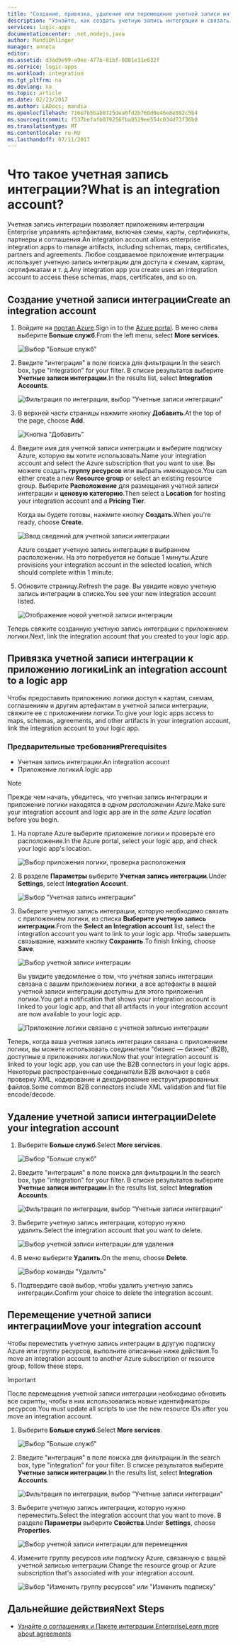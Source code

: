 ```yaml
---
title: "Создание, привязка, удаление или перемещение учетной записи интеграции в Azure Logic Apps | Документация Майкрософт"
description: "Узнайте, как создать учетную запись интеграции и связать ее с приложениями логики."
services: logic-apps
documentationcenter: .net,nodejs,java
author: MandiOhlinger
manager: anneta
editor: 
ms.assetid: d3ad9e99-a9ee-477b-81bf-0881e11e632f
ms.service: logic-apps
ms.workload: integration
ms.tgt_pltfrm: na
ms.devlang: na
ms.topic: article
ms.date: 02/23/2017
ms.author: LADocs; mandia
ms.openlocfilehash: 716e7b5bab8725dea0fd2b760d0e46e8e892c5b4
ms.sourcegitcommit: f537befafb079256fba0529ee554c034d73f36b0
ms.translationtype: MT
ms.contentlocale: ru-RU
ms.lasthandoff: 07/11/2017
---
```

# <a name="what-is-an-integration-account"></a><span data-ttu-id="d44ad-103">Что такое учетная запись интеграции?</span><span class="sxs-lookup"><span data-stu-id="d44ad-103">What is an integration account?</span></span>

<span data-ttu-id="d44ad-104">Учетная запись интеграции позволяет приложениям интеграции Enterprise управлять артефактами, включая схемы, карты, сертификаты, партнеры и соглашения.</span><span class="sxs-lookup"><span data-stu-id="d44ad-104">An integration account allows enterprise integration apps to manage artifacts, including schemas, maps, certificates, partners and agreements.</span></span> <span data-ttu-id="d44ad-105">Любое создаваемое приложение интеграции использует учетную запись интеграции для доступа к схемам, картам, сертификатам и т. д.</span><span class="sxs-lookup"><span data-stu-id="d44ad-105">Any integration app you create uses an integration account to access these schemas, maps, certificates, and so on.</span></span>

## <a name="create-an-integration-account"></a><span data-ttu-id="d44ad-106">Создание учетной записи интеграции</span><span class="sxs-lookup"><span data-stu-id="d44ad-106">Create an integration account</span></span>

1.  <span data-ttu-id="d44ad-107">Войдите на [портал Azure](http://portal.azure.com "Портал Azure").</span><span class="sxs-lookup"><span data-stu-id="d44ad-107">Sign in to the [Azure portal](http://portal.azure.com "Azure portal").</span></span> <span data-ttu-id="d44ad-108">В меню слева выберите **Больше служб**.</span><span class="sxs-lookup"><span data-stu-id="d44ad-108">From the left menu, select **More services**.</span></span>

    ![Выбор "Больше служб"](./media/logic-apps-enterprise-integration-accounts/account-1.png)

2. <span data-ttu-id="d44ad-110">Введите "интеграция" в поле поиска для фильтрации.</span><span class="sxs-lookup"><span data-stu-id="d44ad-110">In the search box, type "integration" for your filter.</span></span> <span data-ttu-id="d44ad-111">В списке результатов выберите **Учетные записи интеграции**.</span><span class="sxs-lookup"><span data-stu-id="d44ad-111">In the results list, select **Integration Accounts**.</span></span>

    ![Фильтрация по интеграции, выбор "Учетные записи интеграции"](./media/logic-apps-enterprise-integration-accounts/account-2.png)  

3. <span data-ttu-id="d44ad-113">В верхней части страницы нажмите кнопку **Добавить**.</span><span class="sxs-lookup"><span data-stu-id="d44ad-113">At the top of the page, choose **Add**.</span></span>

    ![Кнопка "Добавить"](./media/logic-apps-enterprise-integration-accounts/account-3.png)

4. <span data-ttu-id="d44ad-115">Введите имя для учетной записи интеграции и выберите подписку Azure, которую вы хотите использовать.</span><span class="sxs-lookup"><span data-stu-id="d44ad-115">Name your integration account and select the Azure subscription that you want to use.</span></span> <span data-ttu-id="d44ad-116">Вы можете создать **группу ресурсов** или выбрать имеющуюся.</span><span class="sxs-lookup"><span data-stu-id="d44ad-116">You can either create a new **Resource group** or select an existing resource group.</span></span> <span data-ttu-id="d44ad-117">Выберите **Расположение** для размещения учетной записи интеграции и **ценовую категорию**.</span><span class="sxs-lookup"><span data-stu-id="d44ad-117">Then select a **Location** for hosting your integration account and a **Pricing Tier**.</span></span> 

    <span data-ttu-id="d44ad-118">Когда вы будете готовы, нажмите кнопку **Создать**.</span><span class="sxs-lookup"><span data-stu-id="d44ad-118">When you're ready, choose **Create**.</span></span>

    ![Ввод сведений для учетной записи интеграции](./media/logic-apps-enterprise-integration-accounts/account-4.png)

    <span data-ttu-id="d44ad-120">Azure создает учетную запись интеграции в выбранном расположении. На это потребуется не больше 1 минуты.</span><span class="sxs-lookup"><span data-stu-id="d44ad-120">Azure provisions your integration account  in the selected location, which should complete within 1 minute.</span></span>

5. <span data-ttu-id="d44ad-121">Обновите страницу.</span><span class="sxs-lookup"><span data-stu-id="d44ad-121">Refresh the page.</span></span> <span data-ttu-id="d44ad-122">Вы увидите новую учетную запись интеграции в списке.</span><span class="sxs-lookup"><span data-stu-id="d44ad-122">You see your new integration account listed.</span></span>

    ![Отображение новой учетной записи интеграции](./media/logic-apps-enterprise-integration-accounts/account-5.png) 

<span data-ttu-id="d44ad-124">Теперь свяжите созданную учетную запись интеграции с приложением логики.</span><span class="sxs-lookup"><span data-stu-id="d44ad-124">Next, link the integration account that you created to your logic app.</span></span> 

## <a name="link-an-integration-account-to-a-logic-app"></a><span data-ttu-id="d44ad-125">Привязка учетной записи интеграции к приложению логики</span><span class="sxs-lookup"><span data-stu-id="d44ad-125">Link an integration account to a logic app</span></span>

<span data-ttu-id="d44ad-126">Чтобы предоставить приложению логики доступ к картам, схемам, соглашениям и другим артефактам в учетной записи интеграции, свяжите ее с приложением логики.</span><span class="sxs-lookup"><span data-stu-id="d44ad-126">To give your logic apps access to maps, schemas, agreements, and other artifacts in your integration account, link the integration account to your logic app.</span></span>

### <a name="prerequisites"></a><span data-ttu-id="d44ad-127">Предварительные требования</span><span class="sxs-lookup"><span data-stu-id="d44ad-127">Prerequisites</span></span>

* <span data-ttu-id="d44ad-128">Учетная запись интеграции.</span><span class="sxs-lookup"><span data-stu-id="d44ad-128">An integration account</span></span>
* <span data-ttu-id="d44ad-129">Приложение логики</span><span class="sxs-lookup"><span data-stu-id="d44ad-129">A logic app</span></span>

> [!NOTE] 
> <span data-ttu-id="d44ad-130">Прежде чем начать, убедитесь, что учетная запись интеграции и приложение логики находятся в *одном расположении Azure*.</span><span class="sxs-lookup"><span data-stu-id="d44ad-130">Make sure your integration account and logic app are in the *same Azure location* before you begin.</span></span>


1. <span data-ttu-id="d44ad-131">На портале Azure выберите приложение логики и проверьте его расположение.</span><span class="sxs-lookup"><span data-stu-id="d44ad-131">In the Azure portal, select your logic app, and check your logic app's location.</span></span>

    ![Выбор приложения логики, проверка расположения](./media/logic-apps-enterprise-integration-accounts/linkaccount-1.png)

2. <span data-ttu-id="d44ad-133">В разделе **Параметры** выберите **Учетная запись интеграции**.</span><span class="sxs-lookup"><span data-stu-id="d44ad-133">Under **Settings**, select **Integration Account**.</span></span>

    ![Выбор "Учетная запись интеграции"](./media/logic-apps-enterprise-integration-accounts/linkaccount-2.png)

3. <span data-ttu-id="d44ad-135">Выберите учетную запись интеграции, которую необходимо связать с приложением логики, из списка **Выберите учетную запись интеграции**.</span><span class="sxs-lookup"><span data-stu-id="d44ad-135">From the **Select an Integration account** list, select the integration account you want to link to your logic app.</span></span> <span data-ttu-id="d44ad-136">Чтобы завершить связывание, нажмите кнопку **Сохранить**.</span><span class="sxs-lookup"><span data-stu-id="d44ad-136">To finish linking, choose **Save**.</span></span>

    ![Выбор учетной записи интеграции](./media/logic-apps-enterprise-integration-accounts/linkaccount-3.png)

    <span data-ttu-id="d44ad-138">Вы увидите уведомление о том, что учетная запись интеграции связана с вашим приложением логики, а все артефакты в вашей учетной записи интеграции доступны для этого приложения логики.</span><span class="sxs-lookup"><span data-stu-id="d44ad-138">You get a notification that shows your integration account is linked to your logic app,  and that all artifacts in your integration account are now available to your logic app.</span></span>

    ![Приложение логики связано с учетной записью интеграции](./media/logic-apps-enterprise-integration-accounts/linkaccount-5.png)

<span data-ttu-id="d44ad-140">Теперь, когда ваша учетная запись интеграции связана с приложением логики, вы можете использовать соединители "бизнес — бизнес" (B2B), доступные в приложениях логики.</span><span class="sxs-lookup"><span data-stu-id="d44ad-140">Now that your integration account is linked to your logic app, you can use the B2B connectors in your logic apps.</span></span> <span data-ttu-id="d44ad-141">Некоторые распространенные соединители B2B включают в себя проверку XML, кодирование и декодирование неструктурированных файлов.</span><span class="sxs-lookup"><span data-stu-id="d44ad-141">Some common B2B connectors include XML validation and flat file encode/decode.</span></span>  

## <a name="delete-your-integration-account"></a><span data-ttu-id="d44ad-142">Удаление учетной записи интеграции</span><span class="sxs-lookup"><span data-stu-id="d44ad-142">Delete your integration account</span></span>

1. <span data-ttu-id="d44ad-143">Выберите **Больше служб**.</span><span class="sxs-lookup"><span data-stu-id="d44ad-143">Select **More services**.</span></span>

    ![Выбор "Больше служб"](./media/logic-apps-enterprise-integration-accounts/account-1.png)

2. <span data-ttu-id="d44ad-145">Введите "интеграция" в поле поиска для фильтрации.</span><span class="sxs-lookup"><span data-stu-id="d44ad-145">In the search box, type "integration" for your filter.</span></span> <span data-ttu-id="d44ad-146">В списке результатов выберите **Учетные записи интеграции**.</span><span class="sxs-lookup"><span data-stu-id="d44ad-146">In the results list, select **Integration Accounts**.</span></span>

    ![Фильтрация по интеграции, выбор "Учетные записи интеграции"](./media/logic-apps-enterprise-integration-accounts/account-2.png)  

3. <span data-ttu-id="d44ad-148">Выберите учетную запись интеграции, которую нужно удалить.</span><span class="sxs-lookup"><span data-stu-id="d44ad-148">Select the integration account that you want to delete.</span></span>

    ![Выбор учетной записи интеграции для удаления](./media/logic-apps-enterprise-integration-accounts/account-5.png)

4. <span data-ttu-id="d44ad-150">В меню выберите **Удалить**.</span><span class="sxs-lookup"><span data-stu-id="d44ad-150">On the menu, choose **Delete**.</span></span>

    ![Выбор команды "Удалить"](./media/logic-apps-enterprise-integration-accounts/delete.png)

5. <span data-ttu-id="d44ad-152">Подтвердите свой выбор, чтобы удалить учетную запись интеграции.</span><span class="sxs-lookup"><span data-stu-id="d44ad-152">Confirm your choice to delete the integration account.</span></span>

## <a name="move-your-integration-account"></a><span data-ttu-id="d44ad-153">Перемещение учетной записи интеграции</span><span class="sxs-lookup"><span data-stu-id="d44ad-153">Move your integration account</span></span>

<span data-ttu-id="d44ad-154">Чтобы переместить учетную запись интеграции в другую подписку Azure или группу ресурсов, выполните описанные ниже действия.</span><span class="sxs-lookup"><span data-stu-id="d44ad-154">To move an integration account to another Azure subscription or resource group, follow these steps.</span></span>

> [!IMPORTANT]
> <span data-ttu-id="d44ad-155">После перемещения учетной записи интеграции необходимо обновить все скрипты, чтобы в них использовались новые идентификаторы ресурсов.</span><span class="sxs-lookup"><span data-stu-id="d44ad-155">You must update all scripts to use the new resource IDs after you move an integration account.</span></span>

1. <span data-ttu-id="d44ad-156">Выберите **Больше служб**.</span><span class="sxs-lookup"><span data-stu-id="d44ad-156">Select **More services**.</span></span>

    ![Выбор "Больше служб"](./media/logic-apps-enterprise-integration-accounts/account-1.png)

2. <span data-ttu-id="d44ad-158">Введите "интеграция" в поле поиска для фильтрации.</span><span class="sxs-lookup"><span data-stu-id="d44ad-158">In the search box, type "integration" for your filter.</span></span> <span data-ttu-id="d44ad-159">В списке результатов выберите **Учетные записи интеграции**.</span><span class="sxs-lookup"><span data-stu-id="d44ad-159">In the results list, select **Integration Accounts**.</span></span>

    ![Фильтрация по интеграции, выбор "Учетные записи интеграции"](./media/logic-apps-enterprise-integration-accounts/account-2.png)

3. <span data-ttu-id="d44ad-161">Выберите учетную запись интеграции, которую нужно переместить.</span><span class="sxs-lookup"><span data-stu-id="d44ad-161">Select the integration account that you want to move.</span></span> <span data-ttu-id="d44ad-162">В разделе **Параметры** выберите **Свойства**.</span><span class="sxs-lookup"><span data-stu-id="d44ad-162">Under **Settings**, choose **Properties**.</span></span>

    ![Выбор учетной записи интеграции для перемещения](./media/logic-apps-enterprise-integration-accounts/move.png)

5. <span data-ttu-id="d44ad-165">Измените группу ресурсов или подписку Azure, связанную с вашей учетной записью интеграции.</span><span class="sxs-lookup"><span data-stu-id="d44ad-165">Change the resource group or Azure subscription that's associated with your integration account.</span></span>

    ![Выбор "Изменить группу ресурсов" или "Изменить подписку"](./media/logic-apps-enterprise-integration-accounts/move-2.png)

## <a name="next-steps"></a><span data-ttu-id="d44ad-167">Дальнейшие действия</span><span class="sxs-lookup"><span data-stu-id="d44ad-167">Next Steps</span></span>
* [<span data-ttu-id="d44ad-168">Узнайте о соглашениях и Пакете интеграции Enterprise</span><span class="sxs-lookup"><span data-stu-id="d44ad-168">Learn more about agreements</span></span>](../logic-apps/logic-apps-enterprise-integration-agreements.md "Узнайте о соглашениях и Пакете интеграции Enterprise")  

